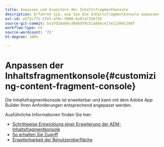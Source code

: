 ```yaml
---
title: Anpassen und Erweitern der Inhaltsfragmentkonsole
description: Erfahren Sie, wie Sie die Inhaltsfragmentkonsole anpassen
exl-id: a5f2c7f2-2fe5-4f0c-9960-6e8fa7336f10
source-git-commit: bca7d28ab6cd846df0c51a8bece17e11304129df
workflow-type: ht
source-wordcount: '72'
ht-degree: 100%

---
```


# Anpassen der Inhaltsfragmentkonsole{#customizing-content-fragment-console}

Die Inhaltsfragmentkonsole ist erweiterbar und kann mit dem Adobe App Builder Ihren Anforderungen entsprechend angepasst werden.

Ausführliche Informationen finden Sie hier:

* [Schrittweise Entwicklung einer Erweiterung der AEM-Inhaltsfragmentkonsole](https://developer.adobe.com/uix/docs/services/aem-cf-console-admin/extension-development/)
* [So erhalten Sie Zugriff](https://developer.adobe.com/uix/docs/overview/get-access/)
* [Erweiterbarkeit der Benutzeroberfläche](https://developer.adobe.com/uix/docs/)
